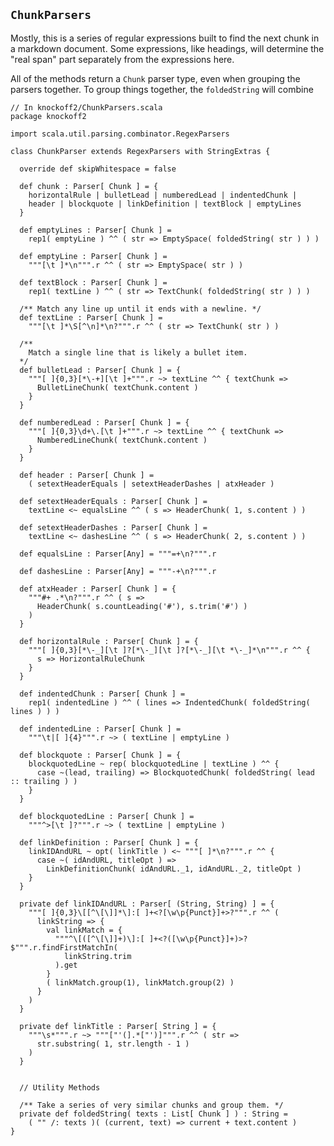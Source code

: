 ## `ChunkParsers` ##

Mostly, this is a series of regular expressions built to find the next chunk in a
markdown document. Some expressions, like headings, will determine the "real span"
part separately from the expressions here.

All of the methods return a `Chunk` parser type, even when grouping the parsers
together. To group things together, the `foldedString` will combine

    // In knockoff2/ChunkParsers.scala
    package knockoff2
    
    import scala.util.parsing.combinator.RegexParsers

    class ChunkParser extends RegexParsers with StringExtras {
        
      override def skipWhitespace = false
      
      def chunk : Parser[ Chunk ] = {
        horizontalRule | bulletLead | numberedLead | indentedChunk | 
        header | blockquote | linkDefinition | textBlock | emptyLines
      }
      
      def emptyLines : Parser[ Chunk ] =
        rep1( emptyLine ) ^^ ( str => EmptySpace( foldedString( str ) ) )
      
      def emptyLine : Parser[ Chunk ] =
        """[\t ]*\n""".r ^^ ( str => EmptySpace( str ) )

      def textBlock : Parser[ Chunk ] =
        rep1( textLine ) ^^ ( str => TextChunk( foldedString( str ) ) )

      /** Match any line up until it ends with a newline. */
      def textLine : Parser[ Chunk ] =
        """[\t ]*\S[^\n]*\n?""".r ^^ ( str => TextChunk( str ) )
      
      /**
        Match a single line that is likely a bullet item.
      */
      def bulletLead : Parser[ Chunk ] = {
        """[ ]{0,3}[*\-+][\t ]+""".r ~> textLine ^^ { textChunk =>
          BulletLineChunk( textChunk.content )
        }
      }
      
      def numberedLead : Parser[ Chunk ] = {
        """[ ]{0,3}\d+\.[\t ]+""".r ~> textLine ^^ { textChunk =>
          NumberedLineChunk( textChunk.content )
        }
      }
      
      def header : Parser[ Chunk ] =
        ( setextHeaderEquals | setextHeaderDashes | atxHeader )

      def setextHeaderEquals : Parser[ Chunk ] =
        textLine <~ equalsLine ^^ ( s => HeaderChunk( 1, s.content ) )

      def setextHeaderDashes : Parser[ Chunk ] =
        textLine <~ dashesLine ^^ ( s => HeaderChunk( 2, s.content ) )

      def equalsLine : Parser[Any] = """=+\n?""".r

      def dashesLine : Parser[Any] = """-+\n?""".r

      def atxHeader : Parser[ Chunk ] = {
        """#+ .*\n?""".r ^^ ( s =>
          HeaderChunk( s.countLeading('#'), s.trim('#') )
        )
      }
      
      def horizontalRule : Parser[ Chunk ] = {
        """[ ]{0,3}[*\-_][\t ]?[*\-_][\t ]?[*\-_][\t *\-_]*\n""".r ^^ {
          s => HorizontalRuleChunk
        }
      }
      
      def indentedChunk : Parser[ Chunk ] = 
        rep1( indentedLine ) ^^ ( lines => IndentedChunk( foldedString( lines ) ) )
      
      def indentedLine : Parser[ Chunk ] =
        """\t|[ ]{4}""".r ~> ( textLine | emptyLine )
      
      def blockquote : Parser[ Chunk ] = {
        blockquotedLine ~ rep( blockquotedLine | textLine ) ^^ {
          case ~(lead, trailing) => BlockquotedChunk( foldedString( lead :: trailing ) )
        }
      }
      
      def blockquotedLine : Parser[ Chunk ] =
        """^>[\t ]?""".r ~> ( textLine | emptyLine )
    
      def linkDefinition : Parser[ Chunk ] = {
        linkIDAndURL ~ opt( linkTitle ) <~ """[ ]*\n?""".r ^^ {
          case ~( idAndURL, titleOpt ) =>
            LinkDefinitionChunk( idAndURL._1, idAndURL._2, titleOpt )
        }
      }

      private def linkIDAndURL : Parser[ (String, String) ] = {
        """[ ]{0,3}\[[^\[\]]*\]:[ ]+<?[\w\p{Punct}]+>?""".r ^^ (
          linkString => {
            val linkMatch = {
              """^\[([^\[\]]+)\]:[ ]+<?([\w\p{Punct}]+)>?$""".r.findFirstMatchIn(
                linkString.trim
              ).get
            }
            ( linkMatch.group(1), linkMatch.group(2) )
          }
        )
      }

      private def linkTitle : Parser[ String ] = {
        """\s*""".r ~> """["'(].*["')]""".r ^^ ( str =>
          str.substring( 1, str.length - 1 )
        )
      }
      
      
      // Utility Methods
      
      /** Take a series of very similar chunks and group them. */
      private def foldedString( texts : List[ Chunk ] ) : String =
        ( "" /: texts )( (current, text) => current + text.content )
    }